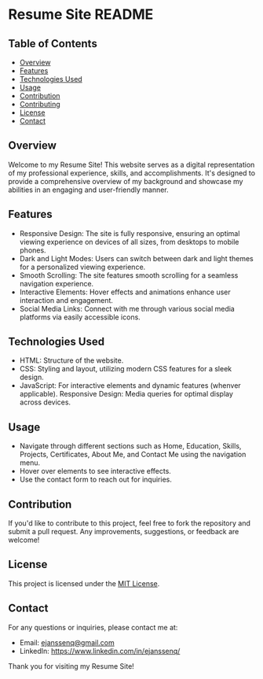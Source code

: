 # Resume Site README

## **Table of Contents**
- [Overview](#Overview)  
- [Features](#Features)  
- [Technologies Used](#Technologies-Used)  
- [Usage](#Usage)  
- [Contribution](#Contribution)  
- [Contributing](#contributing)  
- [License](#License)
- [Contact](#Contact)

## **Overview**

Welcome to my Resume Site! This website serves as a digital representation of my professional experience, skills, and accomplishments. It's designed to provide a comprehensive overview of my background and showcase my abilities in an engaging and user-friendly manner.

## **Features**

- Responsive Design: The site is fully responsive, ensuring an optimal viewing experience on devices of all sizes, from desktops to mobile phones.
- Dark and Light Modes: Users can switch between dark and light themes for a personalized viewing experience.
- Smooth Scrolling: The site features smooth scrolling for a seamless navigation experience.
- Interactive Elements: Hover effects and animations enhance user interaction and engagement.
- Social Media Links: Connect with me through various social media platforms via easily accessible icons.

## **Technologies Used**

- HTML: Structure of the website.
- CSS: Styling and layout, utilizing modern CSS features for a sleek design.
- JavaScript: For interactive elements and dynamic features (whenver applicable).
Responsive Design: Media queries for optimal display across devices.

## **Usage**

- Navigate through different sections such as Home, Education, Skills, Projects, Certificates, About Me, and Contact Me using the navigation menu.
- Hover over elements to see interactive effects.
- Use the contact form to reach out for inquiries.

## **Contribution**

If you'd like to contribute to this project, feel free to fork the repository and submit a pull request. Any improvements, suggestions, or feedback are welcome!

## **License**
This project is licensed under the [MIT License](LICENSE).

## **Contact**
For any questions or inquiries, please contact me at:

- Email: ejanssenq@gmail.com
- LinkedIn: https://www.linkedin.com/in/ejanssenq/

Thank you for visiting my Resume Site!

